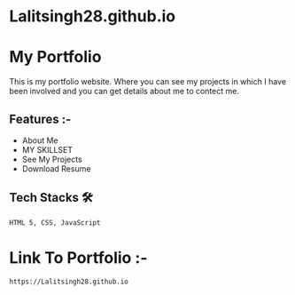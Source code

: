 # Lalitsingh28.github.io

# My Portfolio

  This is my portfolio website. Where you can see my projects in which I have been involved and you can get details about me to contect me.
  
  ## Features :-
  - About Me
  - MY SKILLSET
  - See My Projects
  - Download Resume
  
  ## Tech Stacks 🛠
    
    HTML 5, CSS, JavaScript
    
    
  
  # Link To Portfolio :-
    https://Lalitsingh28.github.io
    
  
